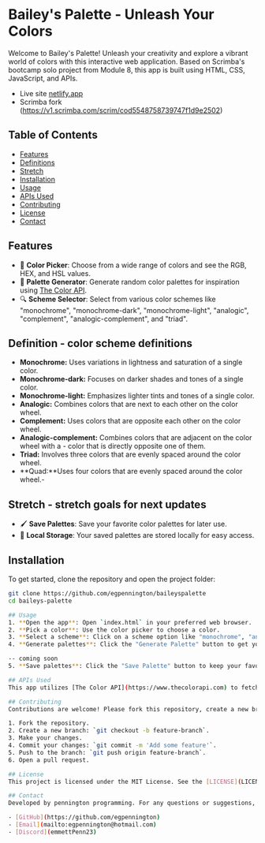 # Bailey's Palette - Unleash Your Colors

Welcome to Bailey's Palette! Unleash your creativity and explore a vibrant world of colors with this interactive web application. Based on Scrimba's bootcamp solo project from Module 8, this app is built using HTML, CSS, JavaScript, and APIs.
- Live site [netlify.app](https://baileyspalette.netlify.app/)
- Scrimba fork (https://v1.scrimba.com/scrim/cod5548758739747f1d9e2502)

## Table of Contents
- [Features](#features)
- [Definitions](#schemes)
- [Stretch](#stretch)
- [Installation](#installation)
- [Usage](#usage)
- [APIs Used](#apis-used)
- [Contributing](#contributing)
- [License](#license)
- [Contact](#contact)

## Features
- 🎨 **Color Picker**: Choose from a wide range of colors and see the RGB, HEX, and HSL values.
- 🌈 **Palette Generator**: Generate random color palettes for inspiration using [The Color API](https://www.thecolorapi.com).
- 🔍 **Scheme Selector**: Select from various color schemes like "monochrome", "monochrome-dark", "monochrome-light", "analogic", "complement", "analogic-complement", and "triad".

## Definition - color scheme definitions
- **Monochrome:** Uses variations in lightness and saturation of a single color.
- **Monochrome-dark:** Focuses on darker shades and tones of a single color.
- **Monochrome-light:** Emphasizes lighter tints and tones of a single color.
- **Analogic:** Combines colors that are next to each other on the color wheel.
- **Complement:** Uses colors that are opposite each other on the color wheel.
- **Analogic-complement:** Combines colors that are adjacent on the color wheel with a - color that is directly opposite one of them.
- **Triad:** Involves three colors that are evenly spaced around the color wheel.
- **Quad:**Uses four colors that are evenly spaced around the color wheel.- 

## Stretch - stretch goals for next updates
- 🖌️ **Save Palettes**: Save your favorite color palettes for later use.
- 💾 **Local Storage**: Your saved palettes are stored locally for easy access.

## Installation
To get started, clone the repository and open the project folder:
```sh
git clone https://github.com/egpennington/baileyspalette
cd baileys-palette

## Usage
1. **Open the app**: Open `index.html` in your preferred web browser.
2. **Pick a color**: Use the color picker to choose a color.
3. **Select a scheme**: Click on a scheme option like "monochrome", "analogic", etc.
4. **Generate palettes**: Click the "Generate Palette" button to get your color scheme.

-- coming soon 
5. **Save palettes**: Click the "Save Palette" button to keep your favorite color combinations.

## APIs Used
This app utilizes [The Color API](https://www.thecolorapi.com) to fetch color schemes and generate palettes based on user selections.

## Contributing
Contributions are welcome! Please fork this repository, create a new branch, and submit a pull request.

1. Fork the repository.
2. Create a new branch: `git checkout -b feature-branch`.
3. Make your changes.
4. Commit your changes: `git commit -m 'Add some feature'`.
5. Push to the branch: `git push origin feature-branch`.
6. Open a pull request.

## License
This project is licensed under the MIT License. See the [LICENSE](LICENSE) file for details.

## Contact
Developed by pennington programming. For any questions or suggestions, feel free to reach out.

- [GitHub](https://github.com/egpennington)
- [Email](mailto:egpennington@hotmail.com)
- [Discord](emmettPenn23)
